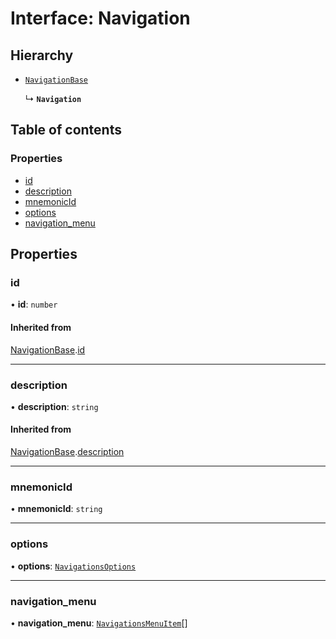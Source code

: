# Interface: Navigation

## Hierarchy

- [`NavigationBase`](NavigationBase.md)

  ↳ **`Navigation`**

## Table of contents

### Properties

- [id](Navigation.md#id)
- [description](Navigation.md#description)
- [mnemonicId](Navigation.md#mnemonicid)
- [options](Navigation.md#options)
- [navigation\_menu](Navigation.md#navigation_menu)

## Properties

### id

• **id**: `number`

#### Inherited from

[NavigationBase](NavigationBase.md).[id](NavigationBase.md#id)

___

### description

• **description**: `string`

#### Inherited from

[NavigationBase](NavigationBase.md).[description](NavigationBase.md#description)

___

### mnemonicId

• **mnemonicId**: `string`

___

### options

• **options**: [`NavigationsOptions`](NavigationsOptions.md)

___

### navigation\_menu

• **navigation\_menu**: [`NavigationsMenuItem`](NavigationsMenuItem.md)[]
